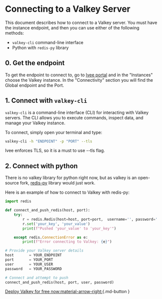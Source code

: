 # Connecting to a Valkey Server

This document describes how to connect to a Valkey server. You must have the instance endpoint, and then you can use either of the following methods: 
* `valkey-cli` command-line interface
* Python with `redis-py` library

## 0. Get the endpoint

To get the endpoint to connect to, go to [Ivee portal](https://app.ivee.cloud) and in the "Instances" choose the Valkey instance. 
In the "Connectivity" section you will find the Global endpoint and the Port.

## 1. Connect with `valkey-cli`

`valkey-cli` is a command-line interface (CLI) for interacting with Valkey servers. 
The CLI allows you to execute commands, inspect data, and manage your Valkey instance.

To connect, simply open your terminal and type:

```bash
valkey-cli -h "ENDPOINT" -p "PORT" --tls
```
Ivee enforces TLS, so it is a must to use --tls flag.

## 2. Connect with python

There is no valkey library for python right now, but as valkey is an open-source fork,
[redis-py](https://github.com/redis/redis-py) library would just work.

Here is an example of how to connect to Valkey with redis-py:
```python
import redis

def connect_and_push_redis(host, port):
    try:
        r = redis.Redis(host=host, port=port,  username='', password='', ssl=True)
        r.set('your_key', 'your_value')
        print(f"Pushed 'your_value' to 'your_key'")

    except redis.ConnectionError as e:
        print(f"Error connecting to Valkey: {e}")

# Provide your Valkey server details
host       = YOUR_ENDPOINT
port       = YOUR_PORT
user       = YOUR_USER
password   = YOUR_PASSWORD

# Connect and attempt to push
connect_and_push_redis(host, port, user, password)
```

[Deploy Valkey for free now:material-arrow-right:](https://app.ivee.cloud){.md-button } 
